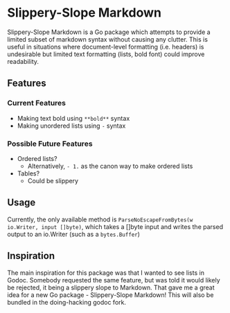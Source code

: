 # Slippery-Slope Markdown
Slippery-Slope Markdown is a Go package which attempts to provide a limited
subset of markdown syntax without causing any clutter. This is useful in
situations where document-level formatting (i.e. headers) is undesirable but
limited text formatting (lists, bold font) could improve readability.

## Features

### Current Features
- Making text bold using `**bold**` syntax
- Making unordered lists using `-` syntax

### Possible Future Features
- Ordered lists?
  - Alternatively, `- 1.` as the canon way to make ordered lists
- Tables?
  - Could be slippery

## Usage
Currently, the only available method is
`ParseNoEscapeFromBytes(w io.Writer, input []byte)`,
which takes a []byte input and writes the parsed output to an io.Writer
(such as a `bytes.Buffer`)

## Inspiration
The main inspiration for this package was that I wanted to see lists in Godoc.
Somebody requested the same feature, but was told it would likely be rejected,
it being a slippery slope to Markdown.
That gave me a great idea for a new Go package - Slippery-Slope Markdown!
This will also be bundled in the doing-hacking godoc fork.

